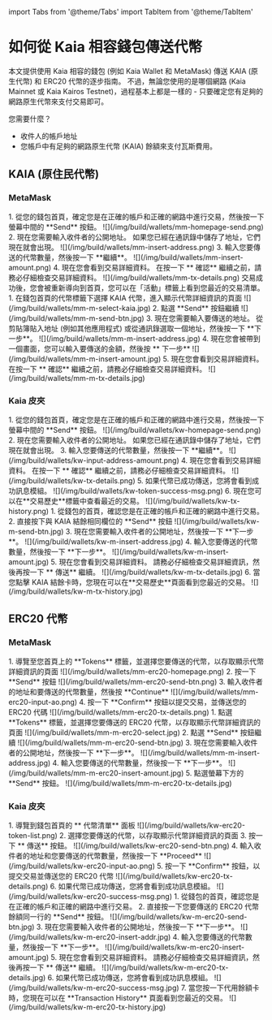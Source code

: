 import Tabs from '@theme/Tabs'
import TabItem from '@theme/TabItem'

# 如何從 Kaia 相容錢包傳送代幣

本文提供使用 Kaia 相容的錢包 (例如 Kaia Wallet 和 MetaMask) 傳送 KAIA (原生代幣) 和 ERC20 代幣的逐步指南。 不過，無論您使用的是哪個網路 (Kaia Mainnet 或 Kaia Kairos Testnet)，過程基本上都是一樣的 - 只要確定您有足夠的網路原生代幣來支付交易即可。

您需要什麼？

- 收件人的帳戶地址
- 您帳戶中有足夠的網路原生代幣 (KAIA) 餘額來支付瓦斯費用。

## KAIA (原住民代幣)

### MetaMask

<Tabs>
  <TabItem value="Browser" label="Browser Extension" default>
	1. 從您的錢包首頁，確定您是在正確的帳戶和正確的網路中進行交易，然後按一下螢幕中間的 **Send** 按鈕。
	![](/img/build/wallets/mm-homepage-send.png)
	2. 現在您需要輸入收件者的公開地址。 如果您已經在通訊錄中儲存了地址，它們現在就會出現。
	![](/img/build/wallets/mm-insert-address.png)
	3. 輸入您要傳送的代幣數量，然後按一下 **繼續**。
	![](/img/build/wallets/mm-insert-amount.png)
	4. 現在您會看到交易詳細資料。 在按一下 ** 確認** 繼續之前，請務必仔細檢查交易詳細資料。
	![](/img/build/wallets/mm-tx-details.png)
	交易成功後，您會被重新導向到首頁，您可以在「活動」標籤上看到您最近的交易清單。
  </TabItem>
  <TabItem value="Mobile" label="Mobile">
	1. 在錢包首頁的代幣標籤下選擇 KAIA 代幣，進入顯示代幣詳細資訊的頁面
	![](/img/build/wallets/mm-m-select-kaia.jpg)
	2. 點選 **Send** 按鈕繼續
	![](/img/build/wallets/mm-m-send-btn.jpg)
	3. 現在您需要輸入要傳送的地址。 從剪貼簿貼入地址 (例如其他應用程式) 或從通訊錄選取一個地址，然後按一下 **下一步**。
	![](/img/build/wallets/mm-m-insert-address.jpg)
	4. 現在您會被帶到一個畫面，您可以輸入要傳送的金額，然後按 ** 下一步**
	![](/img/build/wallets/mm-m-insert-amount.jpg)
	5. 現在您會看到交易詳細資料。 在按一下 ** 確認** 繼續之前，請務必仔細檢查交易詳細資料。
	![](/img/build/wallets/mm-m-tx-details.jpg)  
</TabItem>
</Tabs>

### Kaia 皮夾

<Tabs>
  <TabItem value="Browser" label="Browser Extension" default>
	1. 從您的錢包首頁，確定您是在正確的帳戶和正確的網路中進行交易，然後按一下螢幕中間的 **Send** 按鈕。
	![](/img/build/wallets/kw-homepage-send.png)
	2. 現在您需要輸入收件者的公開地址。 如果您已經在通訊錄中儲存了地址，它們現在就會出現。
	3. 輸入您要傳送的代幣數量，然後按一下 **繼續**。
	![](/img/build/wallets/kw-input-address-amount.png)
	4. 現在您會看到交易詳細資料。 在按一下 ** 確認** 繼續之前，請務必仔細檢查交易詳細資料。
	![](/img/build/wallets/kw-tx-details.png)
	5. 如果代幣已成功傳送，您將會看到成功訊息模組。 
	![](/img/build/wallets/kw-token-success-msg.png)
	6. 現在您可以在**交易歷史**標籤中查看最近的交易。
	![](/img/build/wallets/kw-tx-history.png)  
</TabItem>
  <TabItem value="Mobile" label="Mobile">
	1. 從錢包的首頁，確認您是在正確的帳戶和正確的網路中進行交易。
	2. 直接按下與 KAIA 結餘相同欄位的 **Send** 按鈕
	![](/img/build/wallets/kw-m-send-btn.jpg)
	3. 現在您需要輸入收件者的公開地址，然後按一下 **下一步**。
	![](/img/build/wallets/kw-m-insert-address.jpg)
	4. 輸入您要傳送的代幣數量，然後按一下 **下一步**。
	![](/img/build/wallets/kw-m-insert-amount.jpg)
	5. 現在您會看到交易詳細資料。 請務必仔細檢查交易詳細資訊，然後再按一下 ** 傳送** 繼續。
	![](/img/build/wallets/kw-m-tx-details.jpg)
	6. 當您點擊 KAIA 結餘卡時，您現在可以在**交易歷史**頁面看到您最近的交易。
	![](/img/build/wallets/kw-m-tx-history.jpg)  
</TabItem>
</Tabs>

## ERC20 代幣

### MetaMask

<Tabs>
  <TabItem value="Browser" label="Browser Extension" default>
	1. 導覽至您首頁上的 **Tokens** 標籤，並選擇您要傳送的代幣，以存取顯示代幣詳細資訊的頁面
	![](/img/build/wallets/mm-erc20-homepage.png)
	2. 按一下 **Send** 按鈕
	![](/img/build/wallets/mm-erc20-send-btn.png)
	3. 輸入收件者的地址和要傳送的代幣數量，然後按 **Continue**
	![](/img/build/wallets/mm-erc20-input-ao.png)
	4. 按一下 **Confirm** 按鈕以提交交易，並傳送您的 ERC20 代碼
	![](/img/build/wallets/mm-erc20-tx-details.png)  
</TabItem>
  <TabItem value="Mobile" label="Mobile">
	1. 點選 **Tokens** 標籤，並選擇您要傳送的 ERC20 代幣，以存取顯示代幣詳細資訊的頁面
	![](/img/build/wallets/mm-m-erc20-select.jpg)
	2. 點選 **Send** 按鈕繼續
	![](/img/build/wallets/mm-m-erc20-send-btn.jpg)
	3. 現在您需要輸入收件者的公開地址，然後按一下 **下一步**。
	![](/img/build/wallets/mm-m-insert-address.jpg)
	4. 輸入您要傳送的代幣數量，然後按一下 **下一步**。
	![](/img/build/wallets/mm-m-erc20-insert-amount.jpg)
	5. 點選螢幕下方的 **Send** 按鈕。
	![](/img/build/wallets/mm-m-erc20-tx-details.jpg)  
</TabItem>
</Tabs>

### Kaia 皮夾

<Tabs>
  <TabItem value="Browser" label="Browser Extension" default>
	1. 導覽到錢包首頁的 ** 代幣清單** 面板
	![](/img/build/wallets/kw-erc20-token-list.png)
	2. 選擇您要傳送的代幣，以存取顯示代幣詳細資訊的頁面
	3. 按一下 ** 傳送** 按鈕。
	![](/img/build/wallets/kw-erc20-send-btn.png)
	4. 輸入收件者的地址和您要傳送的代幣數量，然後按一下 **Proceed**
	![](/img/build/wallets/kw-erc20-input-ao.png)
	5. 按一下 **Confirm** 按鈕，以提交交易並傳送您的 ERC20 代幣 
	![](/img/build/wallets/kw-erc20-tx-details.png)
	6. 如果代幣已成功傳送，您將會看到成功訊息模組。
	![](/img/build/wallets/kw-erc20-success-msg.png)  
</TabItem>
  <TabItem value="Mobile" label="Mobile">
	1. 從錢包的首頁，確認您是在正確的帳戶和正確的網路中進行交易。
	2. 直接按一下您要傳送的 ERC20 代幣餘額同一行的 **Send** 按鈕。
	![](/img/build/wallets/kw-m-erc20-send-btn.jpg)
	3.  現在您需要輸入收件者的公開地址，然後按一下 **下一步**。
	![](/img/build/wallets/kw-m-erc20-insert-addr.jpg)
	4. 輸入您要傳送的代幣數量，然後按一下 **下一步**。
	![](/img/build/wallets/kw-m-erc20-insert-amount.jpg)
	5. 現在您會看到交易詳細資料。 請務必仔細檢查交易詳細資訊，然後再按一下 ** 傳送** 繼續。
	![](/img/build/wallets/kw-m-erc20-tx-details.jpg)
	6. 如果代幣已成功傳送，您將會看到成功訊息模組。
	![](/img/build/wallets/kw-m-erc20-success-msg.jpg)
	7. 當您按一下代用餘額卡時，您現在可以在 **Transaction History** 頁面看到您最近的交易。
	![](/img/build/wallets/kw-m-erc20-tx-history.jpg)  
</TabItem>
</Tabs>